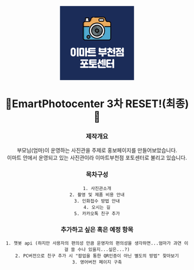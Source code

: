 <div align = center>
  <img src="/images/kakaochanel.jpg" width="200px" height="200px" title="px(픽셀) 크기 설정" alt="RubberDuck"></img><br/>
  <h1> 📸EmartPhotocenter 3차 RESET!(최종)📸</h1>
  
  ### 제작개요
  부모님(엄마)이 운영하는 사진관을 주제로 홍보페이지를 만들어보았습니다.<br>
  이마트 안에서 운영되고 있는 사진관이라 이마트부천점 포토센터로 불리고 있습니다.


  ### 목차구성
    1. 사진관소개
    2. 촬영 및 제품 비용 안내
    3. 인화접수 방법 안내
    4. 오시는 길
    5. 카카오톡 친구 추가

  ### 추가하고 싶은 혹은 예정 항목
    1. 챗봇 api (하지만 사용자의 편의성 만큼 운영자의 편의성을 생각하면...엄마가 과연 이걸 쓸 수나 있을지...싶은...?)
    2. PC버전으로 친구 추가 시 "팝업을 통한 QR인증이 아닌 별도의 방법" 찾아보기
    3. 영어버전 페이지 구축

</div>

